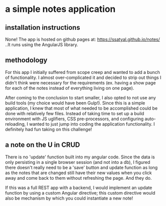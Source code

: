 # a simple notes application

## installation instructions
None! The app is hosted on github pages at: https://ssatyal.github.io/notes/
..It runs using the AngularJS library.

## methodology
For this app I initially suffered from scope creep and wanted to add a bunch of functionality. I almost over-complicated it and decided to strip out things I didn't think were necessary for the requirements (ex. having a show page for each of the notes instead of everything living on one page).

After coming to the conclusion to start smaller, I also opted to not use any build tools (my choice would have been Gulp!). Since this is a simple application, I knew that most of what needed to be accomplished could be done with relatively few files. Instead of taking time to set up a build environment with JS uglifiers, CSS pre-processors, and configuring auto-reloading, I wanted to just jump into coding the application functionality. I definitely had fun taking on this challenge!

## a note on the U in CRUD
There is no 'update' function built into my angular code. Since the data is only persisting in a single browser session (and not into a db), I figured there doesn't really need to be a 'save' button and update function as long as the notes that are changed still have their new values when you click away and come back to them without refreshing the page. And they do.

If this was a full REST app with a backend, I would implement an update function by using a custom Angular directive; this custom directive would also be mechanism by which you could instantiate a new note!
